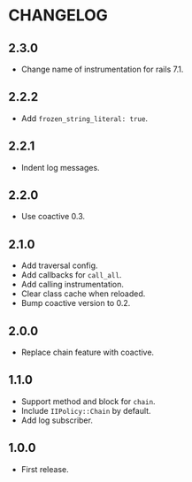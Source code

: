 # CHANGELOG

## 2.3.0

* Change name of instrumentation for rails 7.1.

## 2.2.2

* Add `frozen_string_literal: true`.

## 2.2.1

* Indent log messages.

## 2.2.0

* Use coactive 0.3.

## 2.1.0

* Add traversal config.
* Add callbacks for `call_all`.
* Add calling instrumentation.
* Clear class cache when reloaded.
* Bump coactive version to 0.2.

## 2.0.0

* Replace chain feature with coactive.

## 1.1.0

* Support method and block for `chain`.
* Include `IIPolicy::Chain` by default.
* Add log subscriber.

## 1.0.0

* First release.
